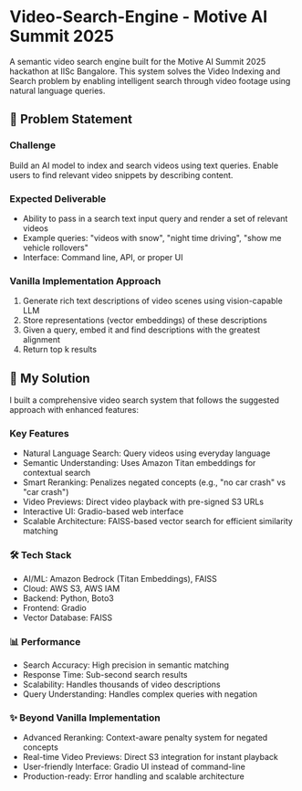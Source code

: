 # Video-Search-Engine - Motive AI Summit 2025
A semantic video search engine built for the Motive AI Summit 2025 hackathon at IISc Bangalore. This system solves the Video Indexing and Search problem by enabling intelligent search through video footage using natural language queries.

## 🎯 Problem Statement

### Challenge
Build an AI model to index and search videos using text queries. Enable users to find relevant video snippets by describing content.

### Expected Deliverable
- Ability to pass in a search text input query and render a set of relevant videos
- Example queries: "videos with snow", "night time driving", "show me vehicle rollovers"
- Interface: Command line, API, or proper UI

### Vanilla Implementation Approach
1. Generate rich text descriptions of video scenes using vision-capable LLM
2. Store representations (vector embeddings) of these descriptions
3. Given a query, embed it and find descriptions with the greatest alignment
4. Return top k results

## 🚀 My Solution
I built a comprehensive video search system that follows the suggested approach with enhanced features:

### Key Features
- Natural Language Search: Query videos using everyday language
- Semantic Understanding: Uses Amazon Titan embeddings for contextual search
- Smart Reranking: Penalizes negated concepts (e.g., "no car crash" vs "car crash")
- Video Previews: Direct video playback with pre-signed S3 URLs
- Interactive UI: Gradio-based web interface
- Scalable Architecture: FAISS-based vector search for efficient similarity matching

### 🛠️ Tech Stack
- AI/ML: Amazon Bedrock (Titan Embeddings), FAISS
- Cloud: AWS S3, AWS IAM
- Backend: Python, Boto3
- Frontend: Gradio
- Vector Database: FAISS

### 📊 Performance
- Search Accuracy: High precision in semantic matching
- Response Time: Sub-second search results
- Scalability: Handles thousands of video descriptions
- Query Understanding: Handles complex queries with negation

### ✨ Beyond Vanilla Implementation
- Advanced Reranking: Context-aware penalty system for negated concepts
- Real-time Video Previews: Direct S3 integration for instant playback
- User-friendly Interface: Gradio UI instead of command-line
- Production-ready: Error handling and scalable architecture








